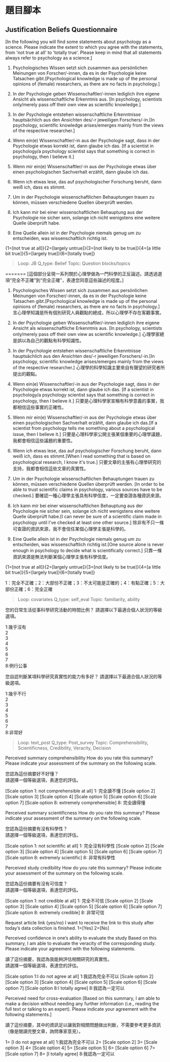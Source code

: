 # 題目腳本

## Justification Beliefs Questionnaire

[In the following you will find some statements about psychology as a science. Please indicate the extent to which you agree with the statements, from 'not true at all' to 'totally true'. Please keep in mind that all statements always refer to psychology as a science.] 

1. Psychologisches Wissen setzt sich zusammen aus persönlichen  Meinungen von Forscher/-innen, da es in der Psychologie keine  Tatsachen gibt.[Psychological knowledge is made up of the personal opinions of (female) researchers, as there are no facts in psychology.]

2. In der Psychologie geben Wissenschaftler/-innen lediglich ihre eigene Ansicht als wissenschaftliche Erkenntnis aus. [In psychology, scientists only/merely pass off their own view as scientific knowledge.]

3. In der Psychologie entstehen wissenschaftliche Erkenntnisse  hauptsächlich aus den Ansichten des/-r jeweiligen Forschers/-in.[In psychology, scientific knowledge arises/emerges mainly from the views of the respective researcher.] 

4. Wenn ein(e) Wissenschaftler/-in aus der Psychologie sagt, dass  in der Psychologie etwas korrekt ist, dann glaube ich das. [If a scientist in psychology/a psychology scientist says that something is correct in psychology, then I believe it.]

5. Wenn mir ein(e) Wissenschaftler/-in aus der Psychologie etwas über einen psychologischen Sachverhalt erzählt, dann glaube ich das. 

6. Wenn ich etwas lese, das auf psychologischer Forschung beruht,  dann weiß ich, dass es stimmt. 

7. Um in der Psychologie wissenschaftlichen Behauptungen trauen zu können, müssen verschiedene Quellen überprüft werden. 

8. Ich kann mir bei einer wissenschaftlichen Behauptung aus der Psychologie nie sicher sein, solange ich nicht wenigstens eine weitere Quelle überprüft habe. 

9. Eine Quelle allein ist in der Psychologie niemals genug um zu  entscheiden, was wissenschaftlich richtig ist. 

{1=[not true at all]}{2=[largely untrue]}{3=[not likely to be true]}{4=[a little bit true]}{5=[largely true]}{6=[totally true]}

> Loop: JB
> Q_type: Belief
> Topic: Question blocks/topics

=======
[這個部分呈現一系列關於心理學做為一門科學的正反論述。請透過選項“完全不正確”到“完全正確”，表達您同意這些論述的程度。]

1. Psychologisches Wissen setzt sich zusammen aus persönlichen  Meinungen von Forscher/-innen, da es in der Psychologie keine  Tatsachen gibt.[Psychological knowledge is made up of the personal opinions of (female) researchers, as there are no facts in psychology.]
言心理學知識是所有個別研究人員觀點的總成，所以心理學不存在客觀事實。

2. In der Psychologie geben Wissenschaftler/-innen lediglich ihre eigene Ansicht als wissenschaftliche Erkenntnis aus. [In psychology, scientists only/merely pass off their own view as scientific knowledge.]
心理學家總是誤以為自己的觀點有科學知識性。

3. In der Psychologie entstehen wissenschaftliche Erkenntnisse  hauptsächlich aus den Ansichten des/-r jeweiligen Forschers/-in.[In psychology, scientific knowledge arises/emerges mainly from the views of the respective researcher.]
心理學的科學知識主要來自有聲望的研究者所提出的觀點。


4. Wenn ein(e) Wissenschaftler/-in aus der Psychologie sagt, dass  in der Psychologie etwas korrekt ist, dann glaube ich das. [If a scientist in psychology/a psychology scientist says that something is correct in psychology, then I believe it.]
只要是心理科學家宣稱有科學意義的事實，我都相信這些事實的正確性。

5. Wenn mir ein(e) Wissenschaftler/-in aus der Psychologie etwas über einen psychologischen Sachverhalt erzählt, dann glaube ich das.[If a scientist from psychology tells me something about a psychological issue, then I believe it.] 
只要是心理科學家公開主張某個重要的心理學議題，我都會相信這些議題的重要性。

6. Wenn ich etwas lese, das auf psychologischer Forschung beruht,  dann weiß ich, dass es stimmt.[When I read something that is based on psychological research, I know it's true.] 
只要文章的主張有心理學研究的支持，我都會相信這些文章的真實性。

7. Um in der Psychologie wissenschaftlichen Behauptungen trauen zu können, müssen verschiedene Quellen überprüft werden. [In order to be able to trust scientific claims in psychology, various sources have to be checked.]
要確認一種心理學主張具有科學信度，一定要查證各種資訊來源。

8. Ich kann mir bei einer wissenschaftlichen Behauptung aus der Psychologie nie sicher sein, solange ich nicht wenigstens eine weitere Quelle überprüft habe.[I can never be sure of a scientific claim made in psychology until I've checked at least one other source.]
除非有不只一條可查證的資訊來源，我不會信任某個心理學主張是科學的。

9. Eine Quelle allein ist in der Psychologie niemals genug um zu  entscheiden, was wissenschaftlich richtig ist.[One source alone is never enough in psychology to decide what is scientifically correct.] 
只靠一條資訊來源是無法判斷某個心理學主張有科學信度。

{1=[not true at all]}{2=[largely untrue]}{3=[not likely to be true]}{4=[a little bit true]}{5=[largely true]}{6=[totally true]}

1：完全不正確；2：大部份不正確；3：不太可能是正確的；4：有點正確；5：大部份正確；6：完全正確

> Loop: covariates
> Q_type: self_eval
> Topic: familiarity, ability

您的日常生活從事科學研究活動的時間比例？ 請選擇以下最適合個人狀況的等級選項。

1:幾乎沒有<br/> 2 <br/> 3 <br/> 4 <br/> 5 <br/> 6 <br/> 7 <br/> 8:例行公事

您自認判斷某項科學研究真實性的能力有多好？ 請選擇以下最適合個人狀況的等級選項。	

1:幾乎不行<br/> 2 <br/> 3 <br/> 4 <br/> 5 <br/> 6 <br/> 7 <br/> 8:非常好

> Loop: text_post
> Q_type: Post_survey
> Topic: Comprehensibility, Scientificness, Credibility, Veracity, Decision

Perceived summary comprehensibility
How do you rate this summary? Please indicate your assessment of the summary on the following scale.

您認為這份摘要好不好懂？ <br/>請選擇一個等級選項，表達您的評估。


[Scale option 1: not comprehensible at all]
1: 完全讀不懂
[Scale option 2]
[Scale option 3]
[Scale option 4]
[Scale option 5]
[Scale option 6]
[Scale option 7]
[Scale option 8: extremely comprehensible]
8: 完全讀得懂

Perceived summary scientificness
How do you rate this summary? Please indicate your assessment of the summary on the following scale.

您認為這份摘要有沒有科學性？ <br/>請選擇一個等級選項，表達您的評估。


[Scale option 1: not scientific at all]
1: 完全沒有科學性
[Scale option 2]
[Scale option 3]
[Scale option 4]
[Scale option 5]
[Scale option 6]
[Scale option 7]
[Scale option 8: extremely scientific]
8: 非常有科學性

Perceived study credibility
How do you rate this summary? Please indicate your assessment of the summary on the following scale.

您認為這份摘要有沒有可信度？ <br/>請選擇一個等級選項，表達您的評估。


[Scale option 1: not credible at all]
1: 完全不可信
[Scale option 2]
[Scale option 3]
[Scale option 4]
[Scale option 5]
[Scale option 6]
[Scale option 7]
[Scale option 8: extremely credible]
8: 非常可信

Request article link (yes/no)
I want to receive the link to this study after today’s data collection is finished.
1=[Yes]
2=[No]


Perceived confidence in one’s ability to evaluate the study 
Based on this summary, I am able to evaluate the veracity of the corresponding study. Please indicate your agreement with the following statements.

讀了這份摘要，我認為我能夠評估相關研究的真實性。<br/> 請選擇一個等級選項，表達您的評估。

[Scale option 1:I do not agree at all]
1:我認為完全不可以
[Scale option 2]
[Scale option 3]
[Scale option 4]
[Scale option 5]
[Scale option 6] 
[Scale option 7]
[Scale option 8:I totally agree]
8:我認為一定可以

Perceived need for cross-evaluation 
[Based on this summary, I am able to make a decision without needing any further information (i.e., reading the full text or talking to an expert). Please indicate your agreement with the following statements.]

讀了這份摘要，其中的資訊足以讓我對相關問題做出判斷，不需要參考更多資訊
（像是閱讀完整文章，詢問專家意見）。

1= [I do not agree at all]
1:我認為完全不可以
2= [Scale option 2]
3= [Scale option 3]
4= [Scale option 4]
5= [Scale option 5]
6= [Scale option 6]
7= [Scale option 7]
8= [I totally agree]
8:我認為一定可以

